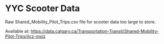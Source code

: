 # YYC Scooter Data

Raw Shared_Mobility_Pilot_Trips.csv file for scooter data too large to store. 

Available at: https://data.calgary.ca/Transportation-Transit/Shared-Mobility-Pilot-Trips/jicz-mxiz


